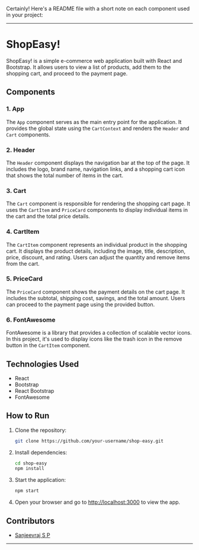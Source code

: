 Certainly! Here's a README file with a short note on each component used in your project:

---

# ShopEasy!

ShopEasy! is a simple e-commerce web application built with React and Bootstrap. It allows users to view a list of products, add them to the shopping cart, and proceed to the payment page.

## Components

### 1. App

The `App` component serves as the main entry point for the application. It provides the global state using the `CartContext` and renders the `Header` and `Cart` components.

### 2. Header

The `Header` component displays the navigation bar at the top of the page. It includes the logo, brand name, navigation links, and a shopping cart icon that shows the total number of items in the cart.

### 3. Cart

The `Cart` component is responsible for rendering the shopping cart page. It uses the `CartItem` and `PriceCard` components to display individual items in the cart and the total price details.

### 4. CartItem

The `CartItem` component represents an individual product in the shopping cart. It displays the product details, including the image, title, description, price, discount, and rating. Users can adjust the quantity and remove items from the cart.

### 5. PriceCard

The `PriceCard` component shows the payment details on the cart page. It includes the subtotal, shipping cost, savings, and the total amount. Users can proceed to the payment page using the provided button.

### 6. FontAwesome

FontAwesome is a library that provides a collection of scalable vector icons. In this project, it's used to display icons like the trash icon in the remove button in the `CartItem` component.

## Technologies Used

- React
- Bootstrap
- React Bootstrap
- FontAwesome

## How to Run

1. Clone the repository:

   ```bash
   git clone https://github.com/your-username/shop-easy.git
   ```

2. Install dependencies:

   ```bash
   cd shop-easy
   npm install
   ```

3. Start the application:

   ```bash
   npm start
   ```

4. Open your browser and go to [http://localhost:3000](http://localhost:3000) to view the app.

## Contributors

- [Sanjeevraj S P](https://github.com/Sanjeev1420)



---